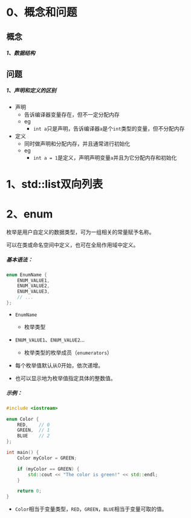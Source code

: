 # 0、概念和问题

## 概念

##### 1、数据结构

## 问题

##### 1、声明和定义的区别

- 声明
  - 告诉编译器变量存在，但不一定分配内存
  - eg
    - `int a`只是声明，告诉编译器`a`是个`int`类型的变量，但不分配内存
- 定义
  - 同时做声明和分配内存，并且通常进行初始化
  - eg
    - `int a = 1`是定义，声明声明变量`a`并且为它分配内存和初始化

# 1、std::list双向列表

# 2、enum

枚举是用户自定义的数据类型，可为一组相关的常量赋予名称。

可以在类或命名空间中定义，也可在全局作用域中定义。

##### 基本语法：

```c++
enum EnumName {
    ENUM_VALUE1,
    ENUM_VALUE2,
    ENUM_VALUE3,
    // ...
};
```

- `EnumName`
  - 枚举类型

- `ENUM_VALUE1`、`ENUM_VALUE2`...
  - 枚举类型的枚举成员（`enumerators`）

- 每个枚举值默认从0开始，依次递增。
- 也可以显示地为枚举值指定具体的整数值。

##### 示例：

```c++
#include <iostream>

enum Color {
    RED,    // 0
    GREEN,  // 1
    BLUE    // 2
};

int main() {
    Color myColor = GREEN;

    if (myColor == GREEN) {
        std::cout << "The color is green!" << std::endl;
    }

    return 0;
}
```

- `Color`相当于变量类型，`RED`，`GREEN`，`BLUE`相当于变量可取的值。
